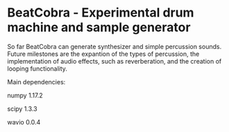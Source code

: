 # BeatCobra - Experimental drum machine and sample generator

So far BeatCobra can generate synthesizer and simple percussion sounds. Future milestones are the expantion of the types of percussion, the implementation of audio effects, such as reverberation, and the creation of looping functionality.

Main dependencies:

numpy 1.17.2

scipy 1.3.3

wavio 0.0.4
